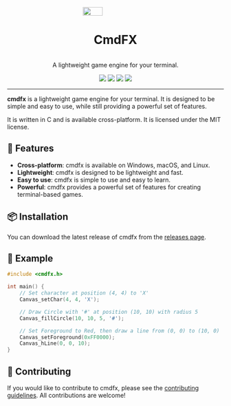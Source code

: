 <div style="display: flex; align-items: center; flex-direction: column;">
    <img src="https://cdn.gmitch215.xyz/cmdfx.png" width="30%" style="max-width: 256px" alt="" />
    <h1>CmdFX</h1>
    <p>A lightweight game engine for your terminal.</p>
    <div>
        <img src="https://img.shields.io/github/v/release/gmitch215/cmdfx">
        <img src="https://img.shields.io/github/downloads/gmitch215/cmdfx/total">
        <img src="https://img.shields.io/github/license/gmitch215/cmdfx">
        <img src="https://img.shields.io/github/stars/gmitch215/cmdfx?style=flat">
    </div>
</div>

---

**cmdfx** is a lightweight game engine for your terminal. It is designed to be simple and easy to use, while still providing a powerful set of features.

It is written in C and is available cross-platform. It is licensed under the MIT license.

## 🍎 Features

- **Cross-platform**: cmdfx is available on Windows, macOS, and Linux.
- **Lightweight**: cmdfx is designed to be lightweight and fast.
- **Easy to use**: cmdfx is simple to use and easy to learn.
- **Powerful**: cmdfx provides a powerful set of features for creating terminal-based games.

## 📦 Installation

You can download the latest release of cmdfx from the [releases page](https://github.com/gmitch215/cmdfx/releases).

## 🚀 Example

```c
#include <cmdfx.h>

int main() {
    // Set character at position (4, 4) to 'X'
    Canvas_setChar(4, 4, 'X');

    // Draw Circle with '#' at position (10, 10) with radius 5
    Canvas_fillCircle(10, 10, 5, '#');

    // Set Foreground to Red, then draw a line from (0, 0) to (10, 0)
    Canvas_setForeground(0xFF0000);
    Canvas_hLine(0, 0, 10);
}

```

## 📝 Contributing

If you would like to contribute to cmdfx, please see the [contributing guidelines](CONTRIBUTING.md). All contributions are welcome!
